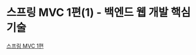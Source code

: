 # 스프링 MVC 1편(1) - 백엔드 웹 개발 핵심 기술
[스프링 MVC 1편](https://www.inflearn.com/course/%EC%8A%A4%ED%94%84%EB%A7%81-mvc-1)